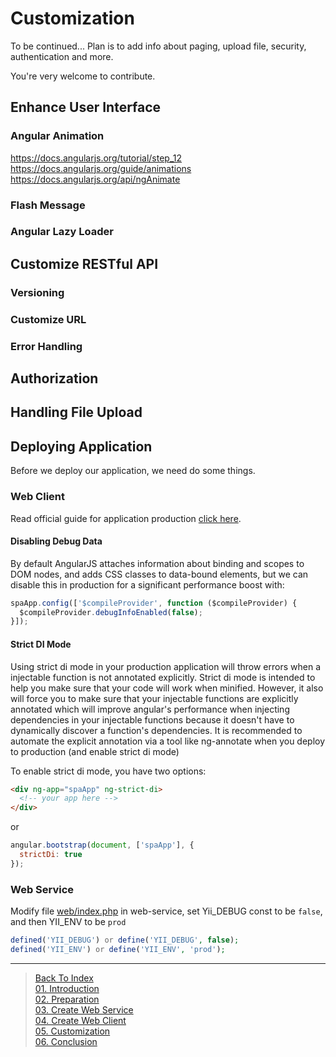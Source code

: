 # Customization

To be continued... Plan is to add info about paging, upload file, security, authentication and more.

You're very welcome to contribute.

## Enhance User Interface

### Angular Animation
https://docs.angularjs.org/tutorial/step_12
https://docs.angularjs.org/guide/animations
https://docs.angularjs.org/api/ngAnimate

### Flash Message

### Angular Lazy Loader

## Customize RESTful API

### Versioning

### Customize URL

### Error Handling

## Authorization

## Handling File Upload

## Deploying Application
Before we deploy our application, we need do some things.

### Web Client
Read official guide for application production [click here](https://docs.angularjs.org/guide/production).
#### Disabling Debug Data
By default AngularJS attaches information about binding and scopes to DOM nodes, and adds CSS classes to data-bound elements, but we can disable this in production for a significant performance boost with:
```js
spaApp.config(['$compileProvider', function ($compileProvider) {
  $compileProvider.debugInfoEnabled(false);
}]);
```
#### Strict DI Mode
Using strict di mode in your production application will throw errors when a injectable function is not annotated explicitly. Strict di mode is intended to help you make sure that your code will work when minified. However, it also will force you to make sure that your injectable functions are explicitly annotated which will improve angular's performance when injecting dependencies in your injectable functions because it doesn't have to dynamically discover a function's dependencies. It is recommended to automate the explicit annotation via a tool like ng-annotate when you deploy to production (and enable strict di mode)

To enable strict di mode, you have two options:
```html
<div ng-app="spaApp" ng-strict-di>
  <!-- your app here -->
</div>
```
or
```js
angular.bootstrap(document, ['spaApp'], {
  strictDi: true
});
```

#### 
### Web Service
Modify file [web/index.php](../web-service/web/index.php) in web-service, set Yii_DEBUG const to be `false`, and then YII_ENV to be `prod`
```php
defined('YII_DEBUG') or define('YII_DEBUG', false);
defined('YII_ENV') or define('YII_ENV', 'prod');
```

---

> [Back To Index](index.md) <br>
> [01. Introduction](01-introduction.md) <br> 
> [02. Preparation](02-preparation.md) <br>
> [03. Create Web Service](03-create-web-service.md) <br>
> [04. Create Web Client](04-create-web-client.md) <br>
> [05. Customization](05-customization.md) <br>
> [06. Conclusion](06-conclusion.md) <br>

